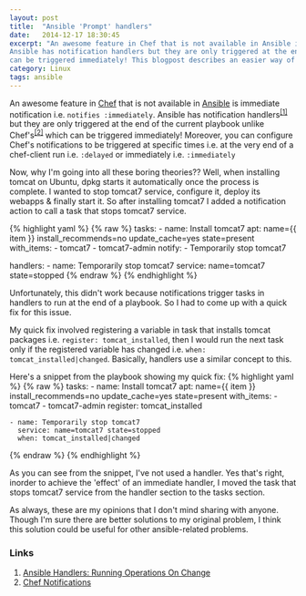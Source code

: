 ```yaml
---
layout: post
title:  "Ansible 'Prompt' handlers"
date:   2014-12-17 18:30:45
excerpt: "An awesome feature in Chef that is not available in Ansible is immediate notification i.e. <code>notifies :immediately</code>.
Ansible has notification handlers but they are only triggered at the end of the current playbook unlike Chef's which
can be triggered immediately! This blogpost describes an easier way of having immediate handlers."
category: Linux
tags: ansible
---
```


An awesome feature in [Chef](https://chef.io) that is not available in [Ansible](http://ansible.com) is immediate notification i.e. `notifies :immediately`.
Ansible has notification handlers<sup>[[1]](http://docs.ansible.com/playbooks_intro.html#handlers-running-operations-on-change)</sup> but they are only triggered at the end of the current playbook unlike Chef's<sup>[[2]](https://docs.chef.io/resource_common.html#notifies-syntax)</sup> which can be  triggered immediately! Moreover, you can configure Chef's notifications to be triggered at specific times i.e. at the very end of a chef-client run i.e. `:delayed` or immediately i.e. `:immediately`

<p>
Now, why I'm going into all these boring theories?? Well, when installing tomcat on Ubuntu, dpkg starts it automatically
once the process is complete. I wanted to stop tomcat7 service, configure it, deploy its webapps & finally start it. So
after installing tomcat7 I added a notification action to call a task that stops tomcat7 service.
</p>

{% highlight yaml %}
{% raw %}
tasks:
    - name: Install tomcat7
      apt: name={{ item }} install_recommends=no update_cache=yes state=present
      with_items:
        - tomcat7
        - tomcat7-admin
      notify:
        - Temporarily stop tomcat7

handlers:
    - name: Temporarily stop tomcat7
    service: name=tomcat7 state=stopped
{% endraw %}
{% endhighlight %}

<p>
Unfortunately, this didn't work because notifications trigger tasks in handlers to run at the end of a playbook.
So I had to come up with a quick fix for this issue.
</p>

My quick fix involved registering a variable in task that installs tomcat packages i.e. `register: tomcat_installed`,
then I would run the next task only if the registered variable has changed i.e. `when: tomcat_installed|changed`.
Basically, handlers use a similar concept to this.

<p>
Here's a snippet from the playbook showing my quick fix:
{% highlight yaml %}
{% raw %}
tasks:
    - name: Install tomcat7
      apt: name={{ item }} install_recommends=no update_cache=yes state=present
      with_items:
        - tomcat7
        - tomcat7-admin
      register: tomcat_installed

    - name: Temporarily stop tomcat7
      service: name=tomcat7 state=stopped
      when: tomcat_installed|changed
{% endraw %}
{% endhighlight %}
</p>

<p>
As you can see from the snippet, I've not used a handler. Yes that's right, inorder to achieve the 'effect' of an immediate handler,
I moved the task that stops tomcat7 service from the handler section to the tasks section.
</p>

<p>
As always, these are my opinions that I don't mind sharing with anyone. Though I'm sure there are better solutions to my original
problem, I think this solution could be useful for other ansible-related problems.
</p>

### Links
1. [Ansible Handlers: Running Operations On Change](http://docs.ansible.com/playbooks_intro.html#handlers-running-operations-on-change)
2. [Chef Notifications](https://docs.chef.io/resource_common.html#notifies-syntax)
